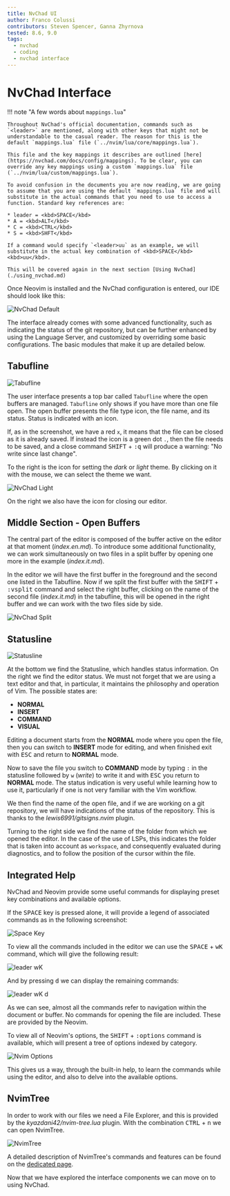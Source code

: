 ```yaml
---
title: NvChad UI
author: Franco Colussi
contributors: Steven Spencer, Ganna Zhyrnova
tested: 8.6, 9.0
tags:
  - nvchad
  - coding
  - nvchad interface
---
```


# NvChad Interface

!!! note "A few words about `mappings.lua`"

    Throughout NvChad's official documentation, commands such as `<leader>` are mentioned, along with other keys that might not be understandable to the casual reader. The reason for this is the default `mappings.lua` file (`../nvim/lua/core/mappings.lua`).

    This file and the key mappings it describes are outlined [here](https://nvchad.com/docs/config/mappings). To be clear, you can override any key mappings using a custom `mappings.lua` file (`../nvim/lua/custom/mappings.lua`).

    To avoid confusion in the documents you are now reading, we are going to assume that you are using the default `mappings.lua` file and will substitute in the actual commands that you need to use to access a function. Standard key references are:

    * leader = <kbd>SPACE</kbd>
    * A = <kbd>ALT</kbd>
    * C = <kbd>CTRL</kbd>
    * S = <kbd>SHFT</kbd>

    If a command would specify `<leader>uu` as an example, we will substitute in the actual key combination of <kbd>SPACE</kbd><kbd>uu</kbd>.

    This will be covered again in the next section [Using NvChad](./using_nvchad.md)

Once Neovim is installed and the NvChad configuration is entered, our IDE should look like this:

![NvChad Default](../images/ui_default.png)

The interface already comes with some advanced functionality, such as indicating the status of the git repository, but can be further enhanced by using the Language Server, and customized by overriding some basic configurations. The basic modules that make it up are detailed below.

## Tabufline

![Tabufline](../images/ui_tabufline.png)

The user interface presents a top bar called `Tabufline` where the open buffers are managed. `Tabufline` only shows if you have more than one file open. The open buffer presents the file type icon, the file name, and its status. Status is indicated with an icon.

If, as in the screenshot, we have a red `x`, it means that the file can be closed as it is already saved. If instead the icon is a green dot `.`, then the file needs to be saved, and a close command <kbd>SHIFT</kbd> + <kbd>:q</kbd> will produce a warning: "No write since last change".

To the right is the icon for setting the _dark_ or _light_ theme. By clicking on it with the mouse, we can select the theme we want.

![NvChad Light](../images/ui_default_light.png)

On the right we also have the icon for closing our editor.

## Middle Section - Open Buffers

The central part of the editor is composed of the buffer active on the editor at that moment (_index.en.md_). To introduce some additional functionality, we can work simultaneously on two files in a split buffer by opening one more in the example (_index.it.md_).

In the editor we will have the first buffer in the foreground and the second one listed in the Tabufline. Now if we split the first buffer with the <kbd>SHIFT</kbd> + <kbd>:vsplit</kbd> command and select the right buffer, clicking on the name of the second file (_index.it.md_) in the tabufline, this will be opened in the right buffer and we can work with the two files side by side.

![NvChad Split](../images/ui_nvchad_split.png)

## Statusline

![Statusline](../images/ui_statusline.png)

At the bottom we find the Statusline, which handles status information. On the right we find the editor status. We must not forget that we are using a text editor and that, in particular, it maintains the philosophy and operation of Vim. The possible states are:

- **NORMAL**
- **INSERT**
- **COMMAND**
- **VISUAL**

Editing a document starts from the **NORMAL** mode where you open the file, then you can switch to **INSERT** mode for editing, and when finished exit with <kbd>ESC</kbd> and return to **NORMAL** mode.

Now to save the file you switch to **COMMAND** mode by typing `:` in the statusline followed by `w` (_write_) to write it and with <kbd>ESC</kbd> you return to **NORMAL** mode. The status indication is very useful while learning how to use it, particularly if one is not very familiar with the Vim workflow.

We then find the name of the open file, and if we are working on a git repository, we will have indications of the status of the repository. This is thanks to the _lewis6991/gitsigns.nvim_ plugin.

Turning to the right side we find the name of the folder from which we opened the editor. In the case of the use of LSPs, this indicates the folder that is taken into account as `workspace`, and consequently evaluated during diagnostics, and to follow the position of the cursor within the file.

## Integrated Help

NvChad and Neovim provide some useful commands for displaying preset key combinations and available options.

If the <kbd>SPACE</kbd> key is pressed alone, it will provide a legend of associated commands as in the following screenshot:

![Space Key](../images/ui_escape_key.png)

To view all the commands included in the editor we can use the <kbd>SPACE</kbd> + <kbd>wK</kbd> command, which will give the following result:

![leader wK](../images/ui_wK_key.png)

And by pressing <kbd>d</kbd> we can display the remaining commands:

![leader wK d](../images/ui_wK_01.png)

As we can see, almost all the commands refer to navigation within the document or buffer. No commands for opening the file are included. These are provided by the Neovim.

To view all of Neovim's options, the <kbd>SHIFT</kbd> + <kbd>:options</kbd> command is available, which will present a tree of options indexed by category.

![Nvim Options](../images/nvim_options.png)

This gives us a way, through the built-in help, to learn the commands while using the editor, and also to delve into the available options.

## NvimTree

In order to work with our files we need a File Explorer, and this is provided by the _kyazdani42/nvim-tree.lua_ plugin. With the combination <kbd>CTRL</kbd> + <kbd>n</kbd> we can open NvimTree.

![NvimTree](../images/nvim_tree.png)

A detailed description of NvimTree's commands and features can be found on the [dedicated page](nvimtree.md).

Now that we have explored the interface components we can move on to using NvChad.
